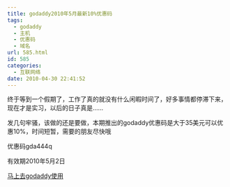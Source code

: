 ```yaml
---
title: godaddy2010年5月最新10%优惠码
tags:
  - godaddy
  - 主机
  - 优惠码
  - 域名
url: 585.html
id: 585
categories:
  - 互联网络
date: 2010-04-30 22:41:52
---
```


终于等到一个假期了，工作了真的就没有什么闲暇时间了，好多事情都停滞下来，现在才是实习，以后的日子真是……  

发几句牢骚，该做的还是要做，本期推出的godaddy优惠码是大于35美元可以优惠10%，时间短暂，需要的朋友尽快哦  

优惠码gda444q  

有效期2010年5月2日  

[马上去godaddy使用](https://www.godaddy.com/default.aspx?isc=gda444q)